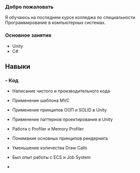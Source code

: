 ### Добро пожаловать

Я обучаюсь на последнем курсе колледжа по специальности Программирование в компьютерных системах.

### Основное занятие

- Unity
- C#

## Навыки

### - Код
  - Написание чистого и производительного кода
  - Применение шаблона MVC
  - Применение принципов ООП и SOLID в Unity
  - Применение паттернов проектирования в Unity

- Работа с Profiler и Memory Profiler
- Понимание основных принципов рендернига
- Уменьшение количества Draw Calls

- Был опыт работы с ECS и Job System

- 
